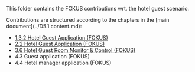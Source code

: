 This folder contains the FOKUS contributions wrt. the hotel guest scenario.

Contributions are structured according to the chapters in the [main document](../D5.1 content.md):
  * [1.3.2 Hotel Guest Application (FOKUS)](./ch_1_3_2_Hotel_Guest_Application/reade.md)
  * [2.2 Hotel Guest Application (FOKUS)](./ch_2_2_Hotel_Guest_Application/readme.md)
  * [3.6 Hotel Guest Room Monitor & Control (FOKUS)](./ch_3_6_Hotel_Guest_Room_Monitor_and_Control/readme.md)
  * 4.3 Guest application (FOKUS)
  * 4.4 Hotel manager application (FOKUS)
  
  
